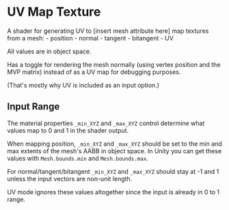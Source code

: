 # UV Map Texture

A shader for generating UV to \[insert mesh attribute here\] map textures from a mesh:
    - position
    - normal
    - tangent
    - bitangent
    - UV

All values are in object space.

Has a toggle for rendering the mesh normally (using vertex position and the MVP matrix) instead of as a UV map for debugging purposes. 

(That's mostly why UV is included as an input option.)

## Input Range

The material properties `_min_XYZ` and `_max_XYZ` control determine what values map to 0 and 1 in the shader output.

When mapping position, `_min_XYZ` and `_max_XYZ` should be set to the min and max extents of the mesh's AABB in object space. In Unity you can get these values with `Mesh.bounds.min` and `Mesh.bounds.max`.

For normal/tangent/bitangent `_min_XYZ` and `_max_XYZ` should stay at -1 and 1 unless the input vectors are non-unit length.

UV mode ignores these values altogether since the input is already in 0 to 1 range.